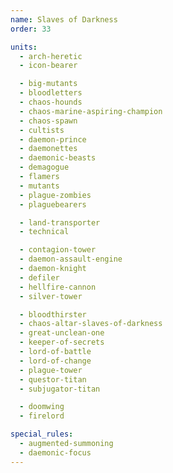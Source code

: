 ```yaml
---
name: Slaves of Darkness
order: 33

units:
  - arch-heretic
  - icon-bearer

  - big-mutants
  - bloodletters
  - chaos-hounds
  - chaos-marine-aspiring-champion
  - chaos-spawn
  - cultists
  - daemon-prince
  - daemonettes
  - daemonic-beasts
  - demagogue
  - flamers
  - mutants
  - plague-zombies
  - plaguebearers

  - land-transporter
  - technical

  - contagion-tower
  - daemon-assault-engine
  - daemon-knight
  - defiler
  - hellfire-cannon
  - silver-tower

  - bloodthirster
  - chaos-altar-slaves-of-darkness
  - great-unclean-one
  - keeper-of-secrets
  - lord-of-battle
  - lord-of-change
  - plague-tower
  - questor-titan
  - subjugator-titan

  - doomwing
  - firelord

special_rules:
  - augmented-summoning
  - daemonic-focus
---
```

